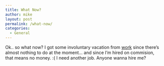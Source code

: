 ```yaml
---
title: What Now?
author: mike
layout: post
permalink: /what-now/
categories:
  - General
---
```

Ok.. so what now? I got some involuntary vacation from <a target="_blank" href="http://www.mo-production.se">work</a> since there&#8217;s almost nothing to do at the moment&#8230; and since I&#8217;m hired on commision, that means no money. :( I need another job. Anyone wanna hire me?